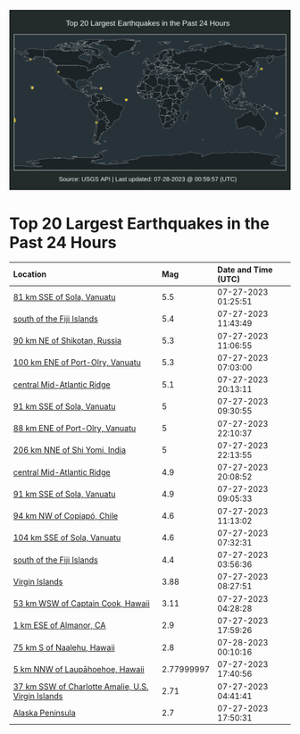 ![Map](./map.png)

# Top 20 Largest Earthquakes in the Past 24 Hours

| Location | Mag | Date and Time (UTC) |
|:---|:---|:---|
| [81 km SSE of Sola, Vanuatu](https://earthquake.usgs.gov/earthquakes/eventpage/us6000kvts) | 5.5 | 07-27-2023 01:25:51 |
| [south of the Fiji Islands](https://earthquake.usgs.gov/earthquakes/eventpage/us6000kvvs) | 5.4 | 07-27-2023 11:43:49 |
| [90 km NE of Shikotan, Russia](https://earthquake.usgs.gov/earthquakes/eventpage/us6000kvvl) | 5.3 | 07-27-2023 11:06:55 |
| [100 km ENE of Port-Olry, Vanuatu](https://earthquake.usgs.gov/earthquakes/eventpage/us6000kvum) | 5.3 | 07-27-2023 07:03:00 |
| [central Mid-Atlantic Ridge](https://earthquake.usgs.gov/earthquakes/eventpage/us6000kw09) | 5.1 | 07-27-2023 20:13:11 |
| [91 km SSE of Sola, Vanuatu](https://earthquake.usgs.gov/earthquakes/eventpage/us6000kvvb) | 5 | 07-27-2023 09:30:55 |
| [88 km ENE of Port-Olry, Vanuatu](https://earthquake.usgs.gov/earthquakes/eventpage/us6000kw0t) | 5 | 07-27-2023 22:10:37 |
| [206 km NNE of Shi Yomi, India](https://earthquake.usgs.gov/earthquakes/eventpage/us6000kw0u) | 5 | 07-27-2023 22:13:55 |
| [central Mid-Atlantic Ridge](https://earthquake.usgs.gov/earthquakes/eventpage/us6000kw0e) | 4.9 | 07-27-2023 20:08:52 |
| [91 km SSE of Sola, Vanuatu](https://earthquake.usgs.gov/earthquakes/eventpage/us6000kvv9) | 4.9 | 07-27-2023 09:05:33 |
| [94 km NW of Copiapó, Chile](https://earthquake.usgs.gov/earthquakes/eventpage/us6000kvvm) | 4.6 | 07-27-2023 11:13:02 |
| [104 km SSE of Sola, Vanuatu](https://earthquake.usgs.gov/earthquakes/eventpage/us6000kvuz) | 4.6 | 07-27-2023 07:32:31 |
| [south of the Fiji Islands](https://earthquake.usgs.gov/earthquakes/eventpage/us6000kvu7) | 4.4 | 07-27-2023 03:56:36 |
| [Virgin Islands](https://earthquake.usgs.gov/earthquakes/eventpage/pr2023208000) | 3.88 | 07-27-2023 08:27:51 |
| [53 km WSW of Captain Cook, Hawaii](https://earthquake.usgs.gov/earthquakes/eventpage/hv73498812) | 3.11 | 07-27-2023 04:28:28 |
| [1 km ESE of Almanor, CA](https://earthquake.usgs.gov/earthquakes/eventpage/nc73917366) | 2.9 | 07-27-2023 17:59:26 |
| [75 km S of Naalehu, Hawaii](https://earthquake.usgs.gov/earthquakes/eventpage/us6000kw1d) | 2.8 | 07-28-2023 00:10:16 |
| [5 km NNW of Laupāhoehoe, Hawaii](https://earthquake.usgs.gov/earthquakes/eventpage/hv73499362) | 2.77999997 | 07-27-2023 17:40:56 |
| [37 km SSW of Charlotte Amalie, U.S. Virgin Islands](https://earthquake.usgs.gov/earthquakes/eventpage/pr71419338) | 2.71 | 07-27-2023 04:41:41 |
| [Alaska Peninsula](https://earthquake.usgs.gov/earthquakes/eventpage/ak0239ka7c7j) | 2.7 | 07-27-2023 17:50:31 |
